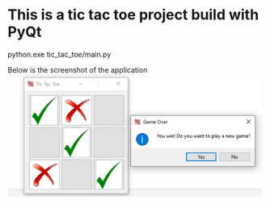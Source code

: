 # This is a tic tac toe project build with PyQt

python.exe tic_tac_toe/main.py

Below is the screenshot of the application
![ScreenShot](ScreenShot.PNG)
